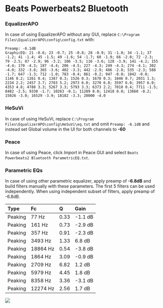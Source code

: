 # Beats Powerbeats2 Bluetooth

### EqualizerAPO
In case of using EqualizerAPO without any GUI, replace `C:\Program Files\EqualizerAPO\config\config.txt`
with:
```
Preamp: -6.1dB
GraphicEQ: 21 -0.6; 23 -0.7; 25 -0.8; 28 -0.9; 31 -1.0; 34 -1.1; 37 -1.2; 41 -1.4; 45 -1.5; 49 -1.6; 54 -1.7; 60 -1.9; 66 -2.0; 72 -2.3; 79 -2.5; 87 -2.9; 96 -3.2; 106 -3.5; 116 -3.6; 128 -3.9; 141 -4.2; 155 -4.4; 170 -4.3; 187 -4.4; 206 -4.5; 227 -4.3; 249 -4.3; 274 -4.1; 302 -4.0; 332 -3.8; 365 -3.6; 402 -3.3; 442 -2.9; 486 -2.8; 535 -2.3; 588 -1.7; 647 -1.3; 712 -1.0; 783 -0.4; 861 -0.2; 947 -0.0; 1042 -0.0; 1146 0.2; 1261 0.4; 1387 0.3; 1526 0.3; 1678 0.3; 1846 0.7; 2031 1.3; 2234 2.2; 2457 3.7; 2703 5.2; 2973 6.0; 3270 6.0; 3597 6.0; 3957 6.0; 4353 4.8; 4788 3.3; 5267 3.3; 5793 3.3; 6373 2.2; 7010 0.4; 7711 -1.5; 8482 -2.5; 9330 -1.7; 10263 -0.1; 11289 0.0; 12418 0.0; 13660 -0.2; 15026 -3.0; 16529 -3.9; 18182 -3.3; 20000 -4.0
```

### HeSuVi
In case of using HeSuVi, replace `C:\Program Files\EqualizerAPO\config\HeSuVi\eq.txt` and omit `Preamp:
-6.1dB` and instead set Global volume in the UI for both channels to **-60**

### Peace
In case of using Peace, click *Import* in Peace GUI and select `Beats Powerbeats2 Bluetooth ParametricEQ.txt`.

### Parametric EQs
In case of using other parametric equalizer, apply preamp of **-6.8dB** and build filters manually
with these parameters. The first 5 filters can be used independently.
When using independent subset of filters, apply preamp of -6.8dB.

| Type    | Fc       |    Q | Gain    |
|:--------|:---------|:-----|:--------|
| Peaking | 77 Hz    | 0.33 | -1.1 dB |
| Peaking | 161 Hz   | 0.73 | -2.9 dB |
| Peaking | 357 Hz   | 0.91 | -2.3 dB |
| Peaking | 3493 Hz  | 1.33 | 6.8 dB  |
| Peaking | 18864 Hz | 0.54 | -3.8 dB |
| Peaking | 1864 Hz  | 3.09 | -0.9 dB |
| Peaking | 2709 Hz  | 6.82 | 1.2 dB  |
| Peaking | 5979 Hz  | 4.45 | 1.8 dB  |
| Peaking | 8358 Hz  | 3.36 | -3.1 dB |
| Peaking | 12274 Hz | 2.56 | 1.7 dB  |

![](https://raw.githubusercontent.com/jaakkopasanen/AutoEq/master/results/innerfidelity/sbaf-serious/Beats%20Powerbeats2%20Bluetooth/Beats%20Powerbeats2%20Bluetooth.png)